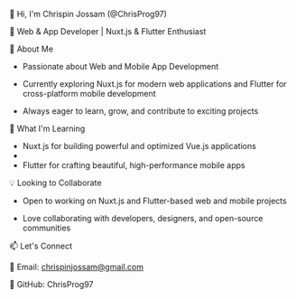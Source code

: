 👋 Hi, I'm Chrispin Jossam (@ChrisProg97)

🚀 Web & App Developer | Nuxt.js & Flutter Enthusiast

👀 About Me

- Passionate about Web and Mobile App Development

- Currently exploring Nuxt.js for modern web applications and Flutter for cross-platform mobile development

- Always eager to learn, grow, and contribute to exciting projects

🌱 What I'm Learning

- Nuxt.js for building powerful and optimized Vue.js applications
- 
- Flutter for crafting beautiful, high-performance mobile apps

💡 Looking to Collaborate

- Open to working on Nuxt.js and Flutter-based web and mobile projects

- Love collaborating with developers, designers, and open-source communities

📫 Let's Connect

📧 Email: chrispinjossam@gmail.com

🔗 GitHub: ChrisProg97

<!---
ChrisProg97/ChrisProg97 is a ✨ special ✨ repository because its `README.md` (this file) appears on your GitHub profile.
You can click the Preview link to take a look at your changes.
--->

